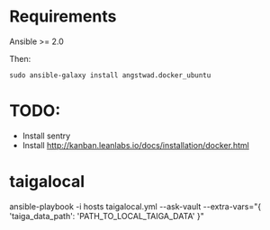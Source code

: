 Requirements
=============

Ansible >= 2.0

Then:

```
sudo ansible-galaxy install angstwad.docker_ubuntu
```

TODO:
====
- Install sentry
- Install http://kanban.leanlabs.io/docs/installation/docker.html


taigalocal
==========

ansible-playbook -i hosts taigalocal.yml --ask-vault --extra-vars="{ 'taiga_data_path': 'PATH_TO_LOCAL_TAIGA_DATA' }"
